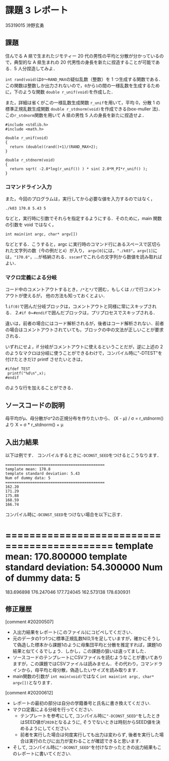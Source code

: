 # 課題 3 レポート

35319015 沖野玄勇


## 課題

住んでる A 県で生まれたジモティー 20 代の男性の平均と分散が分かっているので，典型的な A 県生まれの 20 代男性の身長を新たに捏造することが可能である．5 人分捏造してみよ．

`int rand(void)`は`0`〜`RAND_MAX`の疑似乱数（整数）を 1 つ生成する関数である．この関数は整数しか出力されないので，`0`から`1`の間の一様乱数を生成するために，下のような関数 `double r_unif(void)`を作成した．

また，詳細は省くがこの一様乱数生成関数 `r_unif`を用いて，平均 0，分散 1 の標準正規乱数生成関数 `double r_stdnorm(void)`を作成できる(box-muller 法)．
この`r_stdnorm`関数を用いて A 県の男性 5 人の身長を新たに捏造せよ．

```{c}
#include <stdlib.h>
#include <math.h>

double r_unif(void)
{
  return (double)(rand()+1)/(RAND_MAX+2);
}

double r_stdnorm(void)
{
  return sqrt( -2.0*log(r_unif()) ) * sin( 2.0*M_PI*r_unif() );
}
```

### コマンドライン入力

また，今回のプログラムは，実行してから必要な値を入力するのではなく，

```
./k03 170.8 5.43 5
```

などと，実行時に引数でそれらを指定するようにする．そのために，main 関数の引数を void ではなく，

```
int main(int argc, char* argv[])
```

などとする．こうすると，argc に実行時のコマンド行にあるスペースで区切られた文字列の数（今の例だと`4`）が入り，
`argv[0]`には，`"./k03"`，`argv[1]`には，`"170.8"`，...が格納される．`sscanf`でこれらの文字列から数値を読み取ればよい．

### マクロ定義による分岐

コード中のコメントアウトするとき，`/*`と`*/`で囲む，もしくは `//`で行コメントアウトが使えるが，
他の方法も知っておくとよい．

1.`if(0)`で囲んだ分岐ブロックは，コメントアウトと同様に常にスキップされる． 2.`#if 0`~`#endif`で囲んだブロックは，プリプロセスでスキップされる．

違いは，前者の場合にはコード解析されるが，後者はコード解析されない．前者の場合はコメントアウトされていても，ブロックの中の文法が正しいことが要求される．

いずれにせよ，if 分岐がコメントアウトに使えるということだが，逆に上述の 2 のようなマクロは分岐に使うことができるわけで，コンパイル時に"-DTEST"を付けたときだけ printf させたいときは，

```
#ifdef TEST
 printf("%d\n",x);
#endif
```

のような行を加えることができる．

## ソースコードの説明

母平均がμ、母分散がσ^2の正規分布を作りたいから、
(X - μ) / σ = r_stdnorm() より
X = σ * r_stdnorm() + μ

## 入出力結果

以下は例です． コンパイルするときに`-DCONST_SEED`をつけるとこうなります．

```
============================================
template mean: 170.8
template standard deviation: 5.43
Num of dummy data: 5
============================================
162.20
171.29
175.88
168.59
166.74
```

コンパイル時に`-DCONST_SEED`をつけない場合を以下に示す．

============================================
template mean: 170.800000
template standard deviation: 54.300000
Num of dummy data: 5
============================================
183.696898
176.247046
177.724045
162.573138
178.630931

## 修正履歴

[comment #20200507]
- 入出力結果をレポート(このファイル)にコピペしてください．
- 元のデータの1つ1つに標準正規乱数N(0,1)を足していますが，確かにそうして偽造した標本から課題1のように母集団平均と分散を推定すれば，課題1の結果と似てくるでしょう．しかし，この課題の狙いは違ってました．
- ソースコードのテンプレートにCSVファイルを読むようなことが書いてありますが，この課題ではCSVファイルは読みません．その代わり，コマンドラインから，母平均と母分散，偽造したいサイズを読み取ります．
- main関数の引数が `int main(void)`ではなく`int main(int argc, char* argv[])`となります．

[comment #20200612]
- レポートの最初の部分は自分の学籍番号と氏名に書き換えてください. 
- マクロ定義による分岐を行ってください. 
  - テンプレートを参考にして, コンパイル時に`"-DCONST_SEED"`をしたときはSEED値が`2020`となるように, そうでないときは時刻からSEED値を決めるようにしてください. 
  - 前者を実行した場合は何度実行しても出力は変わらず, 後者を実行した場合は実行のたびに出力が変わることが確認できると思います. 
- そして, コンパイル時に`"-DCONST_SEED"`を付けなかったときの出力結果もこのレポートに書いてください. 
